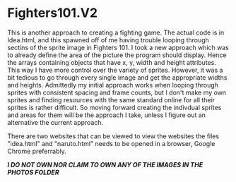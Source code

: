 # Fighters101.V2

This is another approach to creating a fighting game. The actual code is in Idea.html, and this spawned off of me having trouble looping through sectins of the sprite image in Fighters 101.
I took a new approach which was to already define the area of the picture the program should display. Hence the arrays containing objects that have x, y, width and height attributes. This way I have more control over the variety of sprites. However, it was a bit tedious to go through every single image and get the appropriate widths and heights.
Admittedly my initial approach works when looping through sprites with consistent spacing and frame counts, but I don't make my own sprites and finding resources with the same standard online for all their sprites is rather difficult.
So moving forward creating the indivdual sprites and areas for them will be the approach I take, unless I figure out an alternative the current approach.

There are two websites that can be viewed to view the websites the files "idea.html" and "naruto.html" needs to be opened in a browser, Google Chrome preferrably.

***I DO NOT OWN NOR CLAIM TO OWN ANY OF THE IMAGES IN THE PHOTOS FOLDER***
